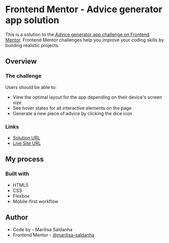 # Frontend Mentor - Advice generator app solution

This is a solution to the [Advice generator app challenge on Frontend Mentor](https://www.frontendmentor.io/challenges/advice-generator-app-QdUG-13db). Frontend Mentor challenges help you improve your coding skills by building realistic projects.

## Overview

### The challenge

Users should be able to:

- View the optimal layout for the app depending on their device's screen size
- See hover states for all interactive elements on the page
- Generate a new piece of advice by clicking the dice icon

### Links

- [Solution URL](https://www.frontendmentor.io/solutions/advice-generator-app-using-html-css-and-javascript-xyeICsqXDp)
- [Live Site URL](https://marilisa-saldanha.github.io/advice-generator-app/)

## My process

### Built with

- HTML5
- CSS
- Flexbox
- Mobile-first workflow

## Author

- Code by - Marilisa Saldanha
- Frontend Mentor - [@marilisa-saldanha](https://www.frontendmentor.io/profile/marilisa-saldanha)
